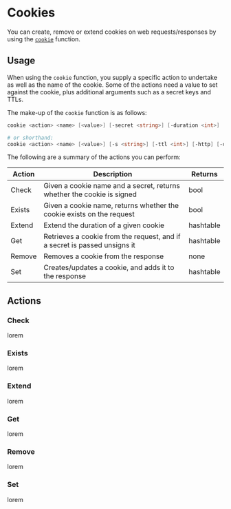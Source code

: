 # Cookies

You can create, remove or extend cookies on web requests/responses by using the [`cookie`](../../../Functions/Responses/Cookie) function.

## Usage

When using the `cookie` function, you supply a specific action to undertake as well as the name of the cookie. Some of the actions need a value to set against the cookie, plus additional arguments such as a secret keys and TTLs.

The make-up of the `cookie` function is as follows:

```powershell
cookie <action> <name> [<value>] [-secret <string>] [-duration <int>] [-httpOnly] [-discard] [-secure]

# or shorthand:
cookie <action> <name> [<value>] [-s <string>] [-ttl <int>] [-http] [-d] [-ssl]
```

The following are a summary of the actions you can perform:

| Action | Description | Returns |
| ------ | ----------- | ------- |
| Check | Given a cookie name and a secret, returns whether the cookie is signed | bool |
| Exists | Given a cookie name, returns whether the cookie exists on the request | bool |
| Extend | Extend the duration of a given cookie | hashtable |
| Get | Retrieves a cookie from the request, and if a secret is passed unsigns it | hashtable |
| Remove | Removes a cookie from the response | none |
| Set | Creates/updates a cookie, and adds it to the response | hashtable |

## Actions

### Check
lorem

### Exists
lorem

### Extend
lorem

### Get
lorem

### Remove
lorem

### Set
lorem
